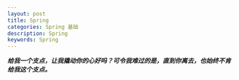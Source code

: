 ```yaml
---
layout: post
title: Spring
categories: Spring 基础
description: Spring
keywords: Spring
---
```


***给我一个支点，让我撬动你的心好吗？可令我难过的是，直到你离去，也始终不肯给我这个支点。***




